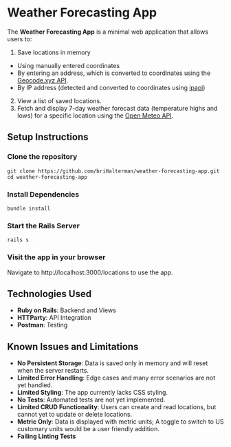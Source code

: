 # Weather Forecasting App

The **Weather Forecasting App** is a minimal web application that allows users to:
1. Save locations in memory
- Using manually entered coordinates
- By entering an address, which is converted to coordinates using the [Geocode.xyz API](https://geocode.xyz).
- By IP address (detected and converted to coordinates using [ipapi](ipapi.co))
2. View a list of saved locations.
3. Fetch and display 7-day weather forecast data (temperature highs and lows) for a specific location using the [Open Meteo API](https://open-meteo.com).

## Setup Instructions

### Clone the repository
```
git clone https://github.com/briHalterman/weather-forecasting-app.git
cd weather-forecasting-app
```
### Install Dependencies
```bundle install```
### Start the Rails Server
```rails s```
### Visit the app in your browser
Navigate to http://localhost:3000/locations to use the app.

## Technologies Used
- **Ruby on Rails**: Backend and Views
- **HTTParty**: API Integration
- **Postman**: Testing

## Known Issues and Limitations
- **No Persistent Storage**: Data is saved only in memory and will reset when the server restarts.
- **Limited Error Handling**: Edge cases and many error scenarios are not yet handled.
- **Limited Styling**: The app currently lacks CSS styling.
- **No Tests**: Automated tests are not yet implemented.
- **Limited CRUD Functionality**: Users can create and read locations, but cannot yet to update or delete locations.
- **Metric Only**: Data is displayed with metric units; A toggle to switch to US customary units would be a user friendly addition.
- **Failing Linting Tests**